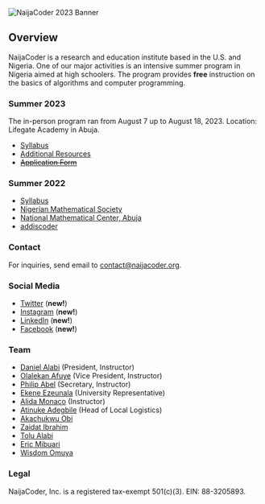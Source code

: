 ![NaijaCoder 2023 Banner](https://github.com/naijacoderorg/NaijaCoder/blob/gh-pages/summer2023/files/NaijaCoder_Banner1.jpg?raw=true)


## Overview


NaijaCoder is a research and education institute based in the U.S. and Nigeria. One of our major activities is an intensive summer program in Nigeria aimed at high schoolers. The program provides **free** instruction on the basics of algorithms and computer programming.

### Summer 2023

The in-person program ran from August 7 up to August 18, 2023. Location: Lifegate Academy in Abuja.

* [Syllabus](summer2023/files/syllabus.md)
* [Additional Resources]
* ~~[Application Form](https://docs.google.com/forms/d/e/1FAIpQLSeQ4PVc_aLutDv3DeuvkG5QjgxAOYFPOoTmw4nKHHF6uoJWjg/viewform)~~

[Additional Resources]: https://github.com/naijacoderorg/lectures


### Summer 2022

* [Syllabus]
* [Nigerian Mathematical Society]
* [National Mathematical Center, Abuja]
* [addiscoder]

[Syllabus]: summer2022/files/syllabus.md
[Nigerian Mathematical Society]: https://www.nigerianmathematicalsociety.org/
[National Mathematical Center, Abuja]: https://nmc.edu.ng/
[addiscoder]: https://www.addiscoder.com/


### Contact

For inquiries, send email to [contact@naijacoder.org](mailto:contact@naijacoder.org).

### Social Media

* [Twitter](https://twitter.com/naijacoderorg) (**new!**)
* [Instagram](https://www.instagram.com/naijacoder/) (**new!**)
* [LinkedIn](https://www.linkedin.com/company/naijacoder/) (**new!**)
* [Facebook](https://www.facebook.com/people/NaijaCoder/100089748270716/) (**new!**)

### Team
* [Daniel Alabi](https://www.linkedin.com/in/alabidan/) (President, Instructor)
* [Olalekan Afuye](https://www.linkedin.com/in/olalekan-afuye/) (Vice President, Instructor)
* [Philip Abel](https://www.linkedin.com/in/abelphilip/) (Secretary, Instructor)
* [Ekene Ezeunala](https://www.linkedin.com/in/ekene-ezeunala/) (University Representative)
* [Alida Monaco](https://www.linkedin.com/in/alida-monaco-4699a482) (Instructor)
* [Atinuke Adegbile](https://ng.linkedin.com/in/atinuke-adegbile-267542b7) (Head of Local Logistics)
* [Akachukwu Obi](https://www.linkedin.com/in/aobi)
* [Zaidat Ibrahim](https://www.linkedin.com/in/zaidati)
* [Tolu Alabi](https://www.linkedin.com/in/tolu-alabi-08697525/)
* [Eric Mibuari](https://www.linkedin.com/in/eric-mibuari-bb24044/)
* [Wisdom Omuya](https://www.linkedin.com/in/wisdomomuya)

### Legal

NaijaCoder, Inc. is a registered tax-exempt 501(c)(3).
EIN: 88-3205893.
